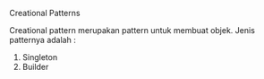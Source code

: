 Creational Patterns

Creational pattern merupakan pattern untuk membuat objek.
Jenis patternya adalah :
1. Singleton
2. Builder